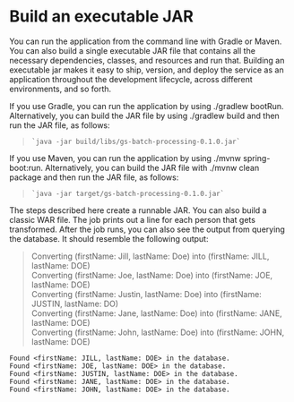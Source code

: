 
# Build an executable JAR

You can run the application from the command line with Gradle or Maven. You can also build a single executable JAR file that contains all the necessary dependencies, classes, and resources and run that. Building an executable jar makes it easy to ship, version, and deploy the service as an application throughout the development lifecycle, across different environments, and so forth.

If you use Gradle, you can run the application by using ./gradlew bootRun. Alternatively, you can build the JAR file by using ./gradlew build and then run the JAR file, as follows:

>     `java -jar build/libs/gs-batch-processing-0.1.0.jar`

If you use Maven, you can run the application by using ./mvnw spring-boot:run. Alternatively, you can build the JAR file with ./mvnw clean package and then run the JAR file, as follows:

>     `java -jar target/gs-batch-processing-0.1.0.jar`

The steps described here create a runnable JAR. You can also build a classic WAR file.
The job prints out a line for each person that gets transformed. After the job runs, you can also see the output from querying the database. It should resemble the following output:

> Converting (firstName: Jill, lastName: Doe) into (firstName: JILL, lastName: DOE)  
> Converting (firstName: Joe, lastName: Doe) into (firstName: JOE, lastName: DOE)  
> Converting (firstName: Justin, lastName: Doe) into (firstName: JUSTIN, lastName: DO)  
> Converting (firstName: Jane, lastName: Doe) into (firstName: JANE, lastName: DOE)  
> Converting (firstName: John, lastName: Doe) into (firstName: JOHN, lastName: DOE)

    Found <firstName: JILL, lastName: DOE> in the database.  
    Found <firstName: JOE, lastName: DOE> in the database.
    Found <firstName: JUSTIN, lastName: DOE> in the database.
    Found <firstName: JANE, lastName: DOE> in the database.
    Found <firstName: JOHN, lastName: DOE> in the database.




